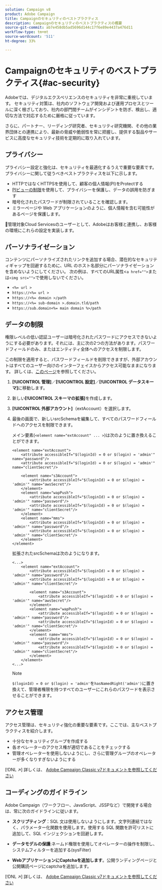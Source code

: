 ```yaml
---
solution: Campaign v8
product: Adobe Campaign
title: Campaignのセキュリティのベストプラクティス
description: Campaignのセキュリティのベストプラクティスの概要
source-git-commit: ab7e458db5ad5696d144c17f6e89e4437a476d11
workflow-type: tm+mt
source-wordcount: '511'
ht-degree: 33%

---
```


# Campaignのセキュリティのベストプラクティス{#ac-security}

Adobeでは、デジタルエクスペリエンスのセキュリティを非常に重視しています。 セキュリティ対策は、社内のソフトウェア開発および運用プロセスとツールに深く根ざしており、社内の部門間チームがインシデントを防ぎ、検出し、適切な方法で対応するために厳格に従っています。

さらに、パートナー、リーディング研究者、セキュリティ研究機関、その他の業界団体との連携により、最新の脅威や脆弱性を常に把握し、提供する製品やサービスに高度なセキュリティ技術を定期的に取り入れています。

## プライバシー

プライバシー設定と強化は、セキュリティを最適化するうえで重要な要素です。プライバシーに関して従うべきベストプラクティスを以下に示します。

* HTTPではなくHTTPSを使用して、顧客の個人情報(PI)をProtectする
* [PIビューの制限](../dev/restrict-pi-view.md)を使用して、プライバシーを保護し、データの誤用を防ぎます
* 暗号化されたパスワードが制限されていることを確認します。
* ミラーページや Web アプリケーションのように、個人情報を含む可能性があるページを保護します。

:speech_balloon:管理対象Cloud Servicesのユーザーとして、Adobeはお客様と連携し、お客様の環境にこれらの設定を実装します。

## パーソナライゼーション

コンテンツにパーソナライズされたリンクを追加する場合、潜在的なセキュリティギャップを回避するために、URL のホスト名部分にパーソナライゼーションを含めないようにしてください。 次の例は、すべてのURL属性&lt;`a href="">`または`<img src="">`で使用しないでください。

* `<%= url >`
* `https://<%= url >`
* `https://<%= domain >/path`
* `https://<%= sub-domain >.domain.tld/path`
* `https://sub.domain<%= main domain %>/path`

## データの制限

権限レベルの低い認証ユーザーは暗号化されたパスワードにアクセスできないようにする必要があります。それには、主に次の2つの方法があります。パスワードフィールドのみ、またはエンティティ全体へのアクセスを制限します。

この制限を適用すると、パスワードフィールドを削除できますが、外部アカウントはすべてのユーザー向けのインターフェイスからアクセス可能なままになります。 詳しくは、[このページ](../dev/restrict-pi-view.md)を参照してください。

1. **[!UICONTROL 管理]**／**[!UICONTROL 設定]**／**[!UICONTROL データスキーマ]**&#x200B;に移動します。

1. 新しい&#x200B;**[!UICONTROL スキーマの拡張]**&#x200B;を作成します。

1. **[!UICONTROL 外部アカウント]**（extAccount）を選択します。

1. 最後の画面で、新しいsrcSchemaを編集して、すべてのパスワードフィールドへのアクセスを制限できます。

   メイン要素(`<element name="extAccount" ... >`)は次のように置き換えることができます。

   ```
   <element name="extAccount">
       <attribute accessibleIf="$(loginId) = 0 or $(login) = 'admin'" name="password"/>
       <attribute accessibleIf="$(loginId) = 0 or $(login) = 'admin'" name="clientSecret"/>
   
       <element name="s3Account">
           <attribute accessibleIf="$(loginId) = 0 or $(login) = 'admin'" name="awsSecret"/>
       </element>
       <element name="wapPush">
           <attribute accessibleIf="$(loginId) = 0 or $(login) = 'admin'" name="password"/>
           <attribute accessibleIf="$(loginId) = 0 or $(login) = 'admin'" name="clientSecret"/>
       </element>
       <element name="mms">
           <attribute accessibleIf="$(loginId) = 0 or $(login) = 'admin'" name="password"/>
           <attribute accessibleIf="$(loginId) = 0 or $(login) = 'admin'" name="clientSecret"/>
       </element>
   </element>
   ```

   拡張されたsrcSchemaは次のようになります。

   ```
   <...>
       <element name="extAccount">
           <attribute accessibleIf="$(loginId) = 0 or $(login) = 'admin'" name="password"/>
           <attribute accessibleIf="$(loginId) = 0 or $(login) = 'admin'" name="clientSecret"/>
   
           <element name="s3Account">
               <attribute accessibleIf="$(loginId) = 0 or $(login) = 'admin'" name="awsSecret"/>
           </element>
           <element name="wapPush">
               <attribute accessibleIf="$(loginId) = 0 or $(login) = 'admin'" name="password"/>
               <attribute accessibleIf="$(loginId) = 0 or $(login) = 'admin'" name="clientSecret"/>
           </element>
           <element name="mms">
               <attribute accessibleIf="$(loginId) = 0 or $(login) = 'admin'" name="password"/>
               <attribute accessibleIf="$(loginId) = 0 or $(login) = 'admin'" name="clientSecret"/>
           </element>
       </element>
   <...> 
   ```

   >[!NOTE]
   >
   >`$(loginId) = 0 or $(login) = 'admin'`を`hasNamedRight('admin')`に置き換えて、管理者権限を持つすべてのユーザーにこれらのパスワードを表示させることができます。


## アクセス管理

アクセス管理は、セキュリティ強化の重要な要素です。ここでは、主なベストプラクティスを紹介します。

* 十分なセキュリティグループを作成する
* 各オペレーターのアクセス権が適切であることをチェックする
* 管理オペレーターを使用しないようにし、さらに管理グループのオペレーターが多くなりすぎないようにする

[!DNL :arrow_upper_right:] 詳しくは、  [Adobe Campaign Classic v7ドキュメントを参照してください](https://experienceleague.adobe.com/docs/campaign-classic/using/installing-campaign-classic/security-privacy/access-management.html?lang=en#webapp-operator)

## コーディングのガイドライン

Adobe Campaign（ワークフロー、JavaScript、JSSPなど）で開発する場合は、常に次のガイドラインに従います。

* **スクリプティング**：SQL 文は使用しないようにします。文字列連結ではなく、パラメーター化関数を使用します。使用する SQL 関数を許可リストに追加して、SQL インジェクションを回避します。

* **データモデルの保護**:ネームド権限を使用してオペレーターの操作を制限し、システムフィルターを追加する(sysFilter)

* **WebアプリケーションにCaptchaを追加します**。公開ランディングページと公開購読ページにcaptchaを追加します。

[!DNL :arrow_upper_right:] 詳しくは、  [Adobe Campaign Classic v7ドキュメントを参照してください](https://experienceleague.adobe.com/docs/campaign-classic/using/installing-campaign-classic/security-privacy/scripting-coding-guidelines.html?lang=en#installing-campaign-classic)
